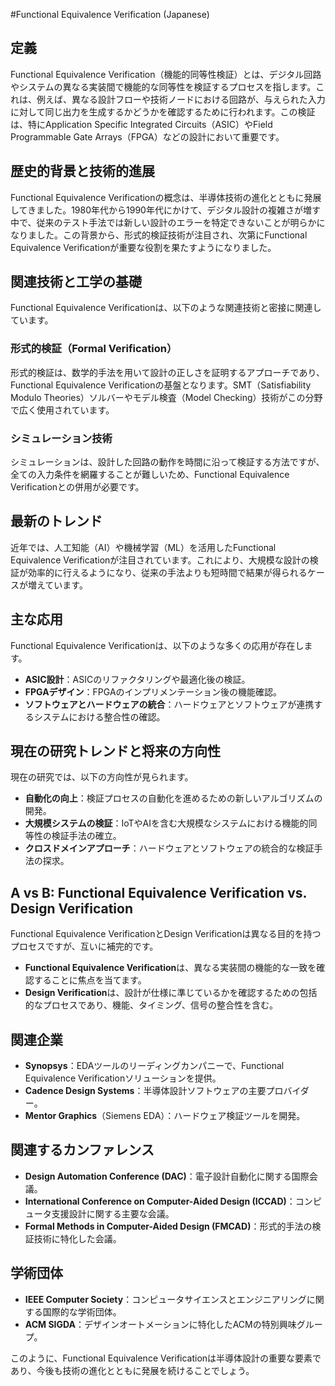 #Functional Equivalence Verification (Japanese)

## 定義
Functional Equivalence Verification（機能的同等性検証）とは、デジタル回路やシステムの異なる実装間で機能的な同等性を検証するプロセスを指します。これは、例えば、異なる設計フローや技術ノードにおける回路が、与えられた入力に対して同じ出力を生成するかどうかを確認するために行われます。この検証は、特にApplication Specific Integrated Circuits（ASIC）やField Programmable Gate Arrays（FPGA）などの設計において重要です。

## 歴史的背景と技術的進展
Functional Equivalence Verificationの概念は、半導体技術の進化とともに発展してきました。1980年代から1990年代にかけて、デジタル設計の複雑さが増す中で、従来のテスト手法では新しい設計のエラーを特定できないことが明らかになりました。この背景から、形式的検証技術が注目され、次第にFunctional Equivalence Verificationが重要な役割を果たすようになりました。

## 関連技術と工学の基礎
Functional Equivalence Verificationは、以下のような関連技術と密接に関連しています。

### 形式的検証（Formal Verification）
形式的検証は、数学的手法を用いて設計の正しさを証明するアプローチであり、Functional Equivalence Verificationの基盤となります。SMT（Satisfiability Modulo Theories）ソルバーやモデル検査（Model Checking）技術がこの分野で広く使用されています。

### シミュレーション技術
シミュレーションは、設計した回路の動作を時間に沿って検証する方法ですが、全ての入力条件を網羅することが難しいため、Functional Equivalence Verificationとの併用が必要です。

## 最新のトレンド
近年では、人工知能（AI）や機械学習（ML）を活用したFunctional Equivalence Verificationが注目されています。これにより、大規模な設計の検証が効率的に行えるようになり、従来の手法よりも短時間で結果が得られるケースが増えています。

## 主な応用
Functional Equivalence Verificationは、以下のような多くの応用が存在します。

- **ASIC設計**：ASICのリファクタリングや最適化後の検証。
- **FPGAデザイン**：FPGAのインプリメンテーション後の機能確認。
- **ソフトウェアとハードウェアの統合**：ハードウェアとソフトウェアが連携するシステムにおける整合性の確認。

## 現在の研究トレンドと将来の方向性
現在の研究では、以下の方向性が見られます。

- **自動化の向上**：検証プロセスの自動化を進めるための新しいアルゴリズムの開発。
- **大規模システムの検証**：IoTやAIを含む大規模なシステムにおける機能的同等性の検証手法の確立。
- **クロスドメインアプローチ**：ハードウェアとソフトウェアの統合的な検証手法の探求。

## A vs B: Functional Equivalence Verification vs. Design Verification
Functional Equivalence VerificationとDesign Verificationは異なる目的を持つプロセスですが、互いに補完的です。

- **Functional Equivalence Verification**は、異なる実装間の機能的な一致を確認することに焦点を当てます。
- **Design Verification**は、設計が仕様に準じているかを確認するための包括的なプロセスであり、機能、タイミング、信号の整合性を含む。

## 関連企業
- **Synopsys**：EDAツールのリーディングカンパニーで、Functional Equivalence Verificationソリューションを提供。
- **Cadence Design Systems**：半導体設計ソフトウェアの主要プロバイダー。
- **Mentor Graphics**（Siemens EDA）：ハードウェア検証ツールを開発。

## 関連するカンファレンス
- **Design Automation Conference (DAC)**：電子設計自動化に関する国際会議。
- **International Conference on Computer-Aided Design (ICCAD)**：コンピュータ支援設計に関する主要な会議。
- **Formal Methods in Computer-Aided Design (FMCAD)**：形式的手法の検証技術に特化した会議。

## 学術団体
- **IEEE Computer Society**：コンピュータサイエンスとエンジニアリングに関する国際的な学術団体。
- **ACM SIGDA**：デザインオートメーションに特化したACMの特別興味グループ。

このように、Functional Equivalence Verificationは半導体設計の重要な要素であり、今後も技術の進化とともに発展を続けることでしょう。